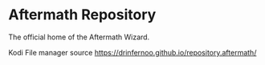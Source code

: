 # Aftermath Repository

The official home of the Aftermath Wizard.

Kodi File manager source 
https://drinfernoo.github.io/repository.aftermath/
